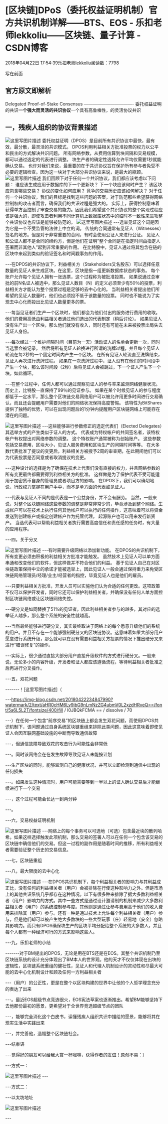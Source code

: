 
# [区块链]DPoS（委托权益证明机制）官方共识机制详解——BTS、EOS - 乐扣老师lekkoliu——区块链、量子计算 - CSDN博客

2018年04月22日 17:54:39[乐扣老师lekkoliu](https://me.csdn.net/lsttoy)阅读数：7798


写在前面
## 官方原文即解析
Delegated Proof-of-Stake Consensus
———————————- 委托权益证明的共识**一个强大而灵活的共识协议**一个具有高鲁棒性，的灵活协议共识
## 一，残疾人组织的协议背景描述
![这里写图片描述](https://img-blog.csdn.net/20180422163950203?watermark/2/text/aHR0cHM6Ly9ibG9nLmNzZG4ubmV0L2xzdHRveQ==/font/5a6L5L2T/fontsize/400/fill/I0JBQkFCMA==/dissolve/70)
委托权益证明（DPOS）是目前所有共识协议中最快，最有效，最分散，最灵活的共识模式。 DPOS利用利益相关方批准投票的权力以公平和民主的方式解决共识问题。 所有网络参数，从费用估算到块间隔和交易规模，都可以通过选定的代表进行调整。 块生产者的确定性选择允许平均仅需要1秒就能确认交易。 也许对我们来说，最重要的在于共识协议旨在保护所有参与者免受不必要的逻辑检查。因为这一块对于大部分共识协议来说，是最大的瓶颈。
![这里写图片描述](https://img-blog.csdn.net/20180422164613159?watermark/2/text/aHR0cHM6Ly9ibG9nLmNzZG4ubmV0L2xzdHRveQ==/font/5a6L5L2T/fontsize/400/fill/I0JBQkFCMA==/dissolve/70)
我们回顾下对于任何一个共识协议，我们都应该考虑以下问题：
谁应该生成应用于数据库的下一个更新块？
下一个块应该何时产生？
该区块应包含哪些交易？
协议的变化如何应用？
竞争的交易历史应该如何解决？
对于任何一个共识协议，我们的目标是找到这些问题的答案，对于防范那些希望获得网络控制权的攻击者而言，确保我们的共识过程是强大的。 实际上，获得控制意味着获得单方面控制了审查交易的能力。因此我们希望这个共识协议的整个实现过程应该是强大的，即使攻击者利用不同计算机上数据库状态中的临时不一致性来进攻整个共识协议也应该是能够被防范的。
![这里写图片描述](https://img-blog.csdn.net/20180422165531132?watermark/2/text/aHR0cHM6Ly9ibG9nLmNzZG4ubmV0L2xzdHRveQ==/font/5a6L5L2T/fontsize/400/fill/I0JBQkFCMA==/dissolve/70)
---选举见证这个词是因为它是一个不受监管的法律上中立的词。 传统的合同通常有见证人（Witnesses）签名的地方。但是对于非常重要的合同，有时会使用公证人来进行公证。 见证人和公证人都不是合同的缔约方，但是他们在证明”整个合同是在指定时间由指定人签署而非其他人”起到非常重要的作用。 在比特股中，见证人通过将其包含在链的区块中来起到类似的验证签名和时间戳事务的作用。

---在DPOS的共识协议下，利益相关方（Stakeholders又名股东）可以选择任意数量的见证人来生成区块。在这里，区块是指一组更新数据库状态的事务。 每个账户允许每个见证人拥有一张选票，这个过程称为被批准投票。 如果说通过总审批的前N名证人被选中，那么见证人数目（N）的定义必须至少有50％的投票，利益相关方才能认为整个投票过程是足够的去中心化的。 当利益相关者提出他们所希望的见证人数量时，他们也必须投不低于该数量的投票。 同时也不能说为了实现去中心化而投出比见证人数量更多的票。

---每当见证者们生产一个区块时，他们都会为他们付出的服务进行费用的收取。 他们的费用高低由利益相关者通过他们选出的代表制定（稍后讨论）。 如果见证人没有生产出一个区块，那么他们就没有收入，同时还有可能在未来被投票出局失去见证人身份。

---每次经过一个维护间隔时间（目前为一天）活动证人的名单会更新一次，同时当选票会被记录。 然后将所有见证人轮换进行所谓的洗牌过程，并且每个见证人轮流在每2秒的一个固定时间内产生一个区块。 在所有见证人轮流直至洗牌结束，见证人再次进行洗牌过程。 如果在一次洗牌过程中，证人没有在他们的时间段中产生一个块，那么该时间段（2秒）后将见证人会被跳过，下一个证人产生下一个块。如此循环。

---在整个过程中，任何人都可以通过观察见证人的参与率来监测网络健康状况。 历史上，比特股一直保持了99％的见证参与。 如果在某个时候见证人的参与程度都低于一定水平，那么整个区块链交易网络用户可以被允许用更多时间进行交易确认，而且还会提醒用户需要对他们的网络状况保持高度警惕。 该特性为BitShares提供了独特的优势，可以在出现问题后的1分钟内提醒用户区块链网络上可能存在潜在的问题。

![这里写图片描述](https://img-blog.csdn.net/20180422173156433?watermark/2/text/aHR0cHM6Ly9ibG9nLmNzZG4ubmV0L2xzdHRveQ==/font/5a6L5L2T/fontsize/400/fill/I0JBQkFCMA==/dissolve/70)
---这些能够进行参数修正的选定代表们（Elected Delegates）其选举方式的产生类似于证人的方式。 代表成为特权帐户的共同签名者，该特权帐户有权提出对网络参数的调整。 这个特权账户通常被称为创始账户。 这些参数包括交易费用，区块大小，见证人服务费用和区块生产的间隔时间等等。 在大多数代表批准了提议的变更后，利益相关方被授予2周的审查期，在此期间他们可以为代表投票是否同意或者取消提议的变更。

---这种设计的选择是为了确保在技术上代表们没有直接的权力，并且网络参数的所有变更最终都需要得到利益相关方的批准。 这样做是为了保护代表不受可能适用于加密货币自身的管理员或者项目方的影响。 在DPOS下，我们可以确切地说，行政权力掌握在用户手中，而不是单方面的代表或见证人。

---代表与见证人不同的是代表是一个公益身份，并不会有酬劳。 当然，一般来说，对整个区块链网络这些参数的调整是非常非常少的，毕竟涉及到整个网络。生成帐户可以在技术上执行任何其他帐户可以执行的任何操作，这意味着可以将资金发送到创建帐户或指定创建帐户作为托管代理。 起源账户也可以用来发行新资产。 当选代表可以帮助利益相关者执行需要高度信任和责任感的任务时，有大量的应用程序。

---四，关于分叉

![这里写图片描述](https://img-blog.csdn.net/20180422233411786?watermark/2/text/aHR0cHM6Ly9ibG9nLmNzZG4ubmV0L2xzdHRveQ==/font/5a6L5L2T/fontsize/400/fill/I0JBQkFCMA==/dissolve/70)
---有时需要升级网络以添加新功能。 在DPOS的共识机制下，所有变更必须由积极的利益相关方批准才能触发。 虽然技术上见证人可以单方面串通和改变他们的软件，但这样做并不符合他们的利益。 基于见证人自己在对区块链政策保持中立的承诺才能被选举上，因此见证人一般会通过保持重力来免受区块链网络管理员/经理/业主/经营者的指控，毕竟见证人也是他们的雇员。

---只要利益相关方批准，开发人员可以实施他们认为合适的任何更改。这项政策不仅可以保护开发者，同时它还可以保护利益相关者，并确保没有任何人单方面控制区块链网络或让区块链网络失控。

---硬分叉是如同替换了51%的见证者，因此利益相关者参与的越多，其对应的选举证人越多，那么整个系统的安全性就越高。

---当然最终能够进行硬分叉，其实最终取决于网络上的每个愿意升级他们的系统的用户。并且不存在一个能够强制硬分叉的区块链协议。这意味着如果大部分用户愿意进行系统升级，那么就可以在没有需要利益相关方投票的情况下推出硬分叉来进行“错误修复”的操作。

---实际上，很少通过直接大部分用户直接升级软件的方式进行硬分叉。一般来说，无论多小的内容升级，开发者和证人都应该遵循流程，等待利益相关者批准之后再进行分叉操作。

---五，双花问题

-------！[这里写图片描述]（

---https://img-blog.csdn.net/20180422234847990?watermark/2/text/aHR0cHM6Ly9ibG9nLmNzZG4ubmV0L2xzdHRveQ==/font/5a6L5L2T/fontsize/400/fill / I0JBQkFCMA == / dissolve / 70

---）在任何一个包含“前序交易”的区块链上都会发生双花问题，而使用DPOS共识机制下，该问题通过自身系统区块链重组来排除此类问题，因此这意味着即使见证人会因互联网基础设施的中断而导致通信故障

---，但通信故障导致双花的攻击行为可能性会非常低

---。同时该网络会在在发生故障导致见证人未能按计划

---生产区块的同时，能够监测自己的健康状况，并可以立即检测到通信中出现的任何损失

---。如果发生这种情况时，用户可能需要等到一半以上的证人确认交易后才能继续进行下一个交易

---，这个过程可能会长达一到两分钟

---。

---六，交易权益证明机制

![这里写图片描述](https://img-blog.csdn.net/20180422234656513?watermark/2/text/aHR0cHM6Ly9ibG9nLmNzZG4ubmV0L2xzdHRveQ==/font/5a6L5L2T/fontsize/400/fill/I0JBQkFCMA==/dissolve/70)
---网络上的每个事务可以可选地（可选）包含最近块的散列哈希。如果这样选择触发此项机制，那么交易的签署人可以在任何一个包含该交易的区块链中确信他们的交易。但这一过程的副作用是随着时间的推移，所有利益相关者需要验证整个历史的交易信息。

---七，区块链重组

---八，最大限度的去中心化

![这里写图片描述](https://img-blog.csdn.net/20180423002540785?watermark/2/text/aHR0cHM6Ly9ibG9nLmNzZG4ubmV0L2xzdHRveQ==/font/5a6L5L2T/fontsize/400/fill/I0JBQkFCMA==/dissolve/70)
---在DPOS共识机制下，每个利益相关者的影响力与其利益成正比，没有任何的利益相关者（用户）会被排除在行使这种影响力之外。但是市场上的其他共识系统几乎都存在这种情况。以下有很多种来排除了据大多数利益相关者（用户）影响力的方式。其中一些方式是通过设计邀请制的机制来减少大多数利益相关者（用户）的系统控制参与度。其他则是通过让参与费用高于他们的收入费用来排除其（用户）参与。还有一种是通过技术上允许每个利益相关者（用户）参与，但是他们却可以被产生绝大多数块的一些大型玩家（庄）轻易地（安全）忽略其影响力。而只有DPOS确保块生产的区块平均分配给整个系统的大多数人，并且每个人都有一种经济可行的方式来影响这些人。

---九，乐扣老师的小结

-------对于BM提出的DPOS，无论是用在BTS还是在EOS。其整个共识机制乃至区块链系统的设计充分体现出了BM本人的世界观。他的天才不仅仅体现在出块的逻辑性，区块链系统重组的健壮性，见证人和代理人机制设计的灵动性和尽最大可能的去中心化机制设计和顾及任何一方利益相关者

---（用户）的公正性，更是在整个以区块构建的世界中让他的个人哲学理念充分的表达了出来

---。最近EOS超级节点竞选很火，EOS宪法草案也逐渐推出。希望BM能够坚持下去他那份最初的愿景，更希望对于全世界竞选超级节点的团队

---，能够完全消化这个白皮书，读懂残疾人组织共识中描绘的愿景，能够将其在现实生活中实践出来

---，并完善他，造福整个区块链社会。

---结束语

---觉得好的朋友可以给我大赏一杯咖啡，获得作者的友谊！原创不易：）

---方式一：

![这里写图片描述](https://img-blog.csdn.net/20180831103219683?watermark/2/text/aHR0cHM6Ly9ibG9nLmNzZG4ubmV0L2xzdHRveQ==/font/5a6L5L2T/fontsize/400/fill/I0JBQkFCMA==/dissolve/70)
---[ ](https://img-blog.csdn.net/20180831103219683?watermark/2/text/aHR0cHM6Ly9ibG9nLmNzZG4ubmV0L2xzdHRveQ==/font/5a6L5L2T/fontsize/400/fill/I0JBQkFCMA==/dissolve/70)

---方式二：

---以太坊地址

![这里写图片描述](https://img-blog.csdn.net/20180831103238733?watermark/2/text/aHR0cHM6Ly9ibG9nLmNzZG4ubmV0L2xzdHRveQ==/font/5a6L5L2T/fontsize/400/fill/I0JBQkFCMA==/dissolve/70)


---[
  ](https://img-blog.csdn.net/20180831103219683?watermark/2/text/aHR0cHM6Ly9ibG9nLmNzZG4ubmV0L2xzdHRveQ==/font/5a6L5L2T/fontsize/400/fill/I0JBQkFCMA==/dissolve/70)
